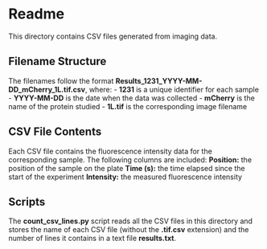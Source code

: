 # Readme

This directory contains CSV files generated from imaging data.

## Filename Structure

The filenames follow the format **Results_1231_YYYY-MM-DD_mCherry_1L.tif.csv**, where:
	- **1231** is a unique identifier for each sample
	- **YYYY-MM-DD** is the date when the data was collected
	- **mCherry** is the name of the protein studied
	- **1L.tif** is the corresponding image filename

## CSV File Contents

Each CSV file contains the fluorescence intensity data for the corresponding sample. The following columns are included:
	**Position:** the position of the sample on the plate
	**Time (s):** the time elapsed since the start of the experiment
	**Intensity:** the measured fluorescence intensity

## Scripts

The **count_csv_lines.py** script reads all the CSV files in this directory and stores the name of each CSV file (without the **.tif.csv** extension) and the number of lines it contains in a text file **results.txt**.
